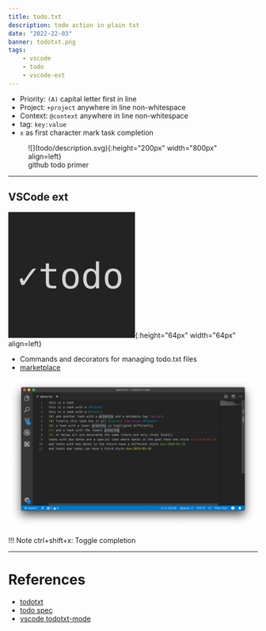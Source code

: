 ```yaml
---
title: todo.txt
description: todo action in plain txt
date: "2022-22-03"
banner: todotxt.png
tags:
    - vscode
    - todo
    - vscode-ext
---
```


- Priority: `(A)` capital letter first in line
- Project: `+project` anywhere in line non-whitespace
- Context: `@context` anywhere in line non-whitespace
- tag: `key:value`
- `x` as first character mark task completion


<figure markdown>
  ![](todo/description.svg){:height="200px" width="800px" align=left}
  <figcaption>github todo primer</figcaption>
</figure>


---

## VSCode ext

![](todo/2022-03-25-09-00-49.png){:height="64px" width="64px" align=left}

- Commands and decorators for managing todo.txt files
- [marketplace](https://marketplace.visualstudio.com/items?itemName=davraamides.todotxt-mode)

![](todo/2022-03-25-09-09-07.png)

!!! Note
    ctrl+shift+x: Toggle completion

---

# References
- [todotxt](http://todotxt.org/)
- [todo spec](https://github.com/todotxt/todo.txt)
- [vscode todotxt-mode]([todotxt-mode](https://marketplace.visualstudio.com/items?itemName=davraamides.todotxt-mode))
